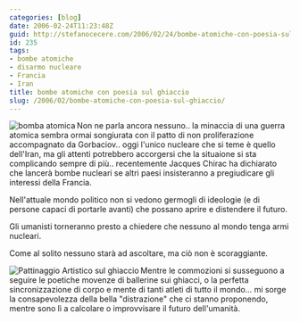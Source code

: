 ```yaml
---
categories: [blog]
date: 2006-02-24T11:23:48Z
guid: http://stefanocecere.com/2006/02/24/bombe-atomiche-con-poesia-sul-ghiaccio/
id: 235
tags:
- bombe atomiche
- disarmo nucleare
- Francia
- Iran
title: bombe atomiche con poesia sul ghiaccio
slug: /2006/02/bombe-atomiche-con-poesia-sul-ghiaccio/
---
```


<img src='/wp-content/bomba_atomica.jpg' alt='bomba atomica' align='left' />Non ne parla ancora nessuno.. la minaccia di una guerra atomica sembra ormai songiurata con il patto di non proliferazione accompagnato da Gorbaciov.. oggi l'unico nucleare che si teme è quello dell'Iran, ma gli attenti potrebbero accorgersi che la situaione si sta complicando sempre di più.. recentemente Jacques Chirac ha dichiarato che lancerà bombe nucleari se altri paesi insisteranno a pregiudicare gli interessi della Francia.
  
Nell'attuale mondo politico non si vedono germogli di ideologie (e di persone capaci di portarle avanti) che possano aprire e distendere il futuro.

Gli umanisti torneranno presto a chiedere che nessuno al mondo tenga armi nucleari.
  
Come al solito nessuno starà ad ascoltare, ma ciò non è scoraggiante.

<img src='/wp-content/pattinaggioartistico.jpg' alt='Pattinaggio Artistico sul ghiaccio' align='left' />Mentre le commozioni si susseguono a seguire le poetiche movenze di ballerine sui ghiacci, o la perfetta sincronizzazione di corpo e mente di tanti atleti di tutto il mondo… mi sorge la consapevolezza della bella "distrazione" che ci stanno proponendo, mentre sono lì a calcolare o improvvisare il futuro dell'umanità.